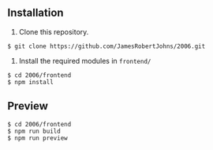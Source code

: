 ## Installation

1. Clone this repository.
```
$ git clone https://github.com/JamesRobertJohns/2006.git
```
1. Install the required modules in `frontend/`
```
$ cd 2006/frontend
$ npm install
```
## Preview

```
$ cd 2006/frontend
$ npm run build
$ npm run preview
```
